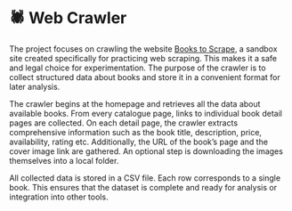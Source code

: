 # 🕷️ Web Crawler

The project focuses on crawling the website [Books to Scrape](http://books.toscrape.com/),
a sandbox site created specifically for practicing web scraping.
This makes it a safe and legal choice for experimentation.
The purpose of the crawler is to collect structured data about books
and store it in a convenient format for later analysis.

The crawler begins at the homepage and retrieves all the data about available books.
From every catalogue page, links to individual book detail pages are collected.
On each detail page, the crawler extracts comprehensive information
such as the book title, description, price, availability, rating etc. 
Additionally, the URL of the book’s page and the cover image link are gathered.
An optional step is downloading the images themselves into a local folder.

All collected data is stored in a CSV file. Each row corresponds to a single book.
This ensures that the dataset is complete and ready for analysis or integration into other tools.
